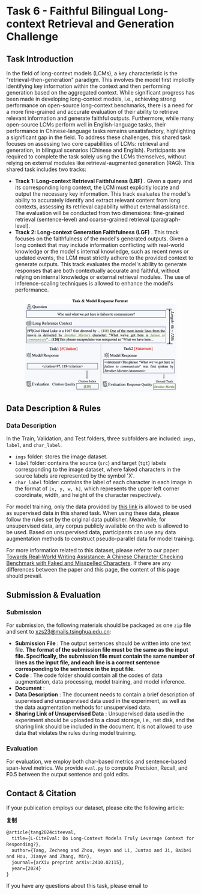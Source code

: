 # Task 6 - Faithful Bilingual Long-context Retrieval and Generation Challenge

## Task Introduction

In the field of long-context models (LCMs), a key characteristic is the "retrieval-then-generation" paradigm. This involves the model first implicitly identifying key information within the context and then performing generation based on the aggregated context. While significant progress has been made in developing long-context models, i.e., achieving strong performance on open-source long-context benchmarks, there is a need for a more fine-grained and accurate evaluation of their ability to retrieve relevant information and generate faithful outputs. Furthermore, while many open-source LCMs perform well in English-language tasks, their performance in Chinese-language tasks remains unsatisfactory, highlighting a significant gap in the field. To address these challenges, this shared task focuses on assessing two core capabilities of LCMs: retrieval and generation, in bilingual scenarios (Chinese and English). Participants are required to complete the task solely using the LCMs themselves, without relying on external modules like retrieval-augmented generation (RAG). This shared task includes two tracks:

* **Track 1: Long-context Retrieval Faithfulness (LRF)** . Given a query and its corresponding long context, the LCM must explicitly locate and output the necessary key information. This track evaluates the model's ability to accurately identify and extract relevant content from long contexts, assessing its retrieval capability without external assistance. The evaluation will be conducted from two dimensions: fine-grained retrieval (sentence-level) and coarse-grained retrieval (paragraph-level).
* **Track 2: Long-context Generation Faithfulness (LGF)** . This track focuses on the faithfulness of the model's generated outputs. Given a long context that may include information conflicting with real-world knowledge or the model's internal knowledge, such as recent news or updated events, the LCM must strictly adhere to the provided context to generate outputs. This track evaluates the model's ability to generate responses that are both contextually accurate and faithful, without relying on internal knowledge or external retrieval modules. The use of inference-scaling techniques is allowed to enhance the model's performance.

<div align=center>  <img src="Task_Introduction.png" width=80%></div>

## Data Description & Rules

### Data Description

In the Train, Validation, and Test folders, three subfolders are included: `imgs`, `label`, and `char_label`.

* `imgs` folder: stores the image dataset.
* `label` folder: contains the source (`src`) and target (`tgt`) labels corresponding to the image dataset, where faked characters in the source labels are represented by the symbol 'X'.
* `char_label` folder: contains the label of each character in each image in the format of `[x, y, w, h]`, which represents the upper left corner coordinate, width, and height of the character respectively.

For model training, only the data provided by [this link](https://cloud.tsinghua.edu.cn/d/2dcf9a4315614a02ad77/) is allowed to be used as supervised data in this shared task. When using these data, please follow the rules set by the original data publisher. Meanwhile, for unsupervised data, any corpus publicly available on the web is allowed to be used. Based on unsupervised data, participants can use any data augmentation methods to construct pseudo-parallel data for model training.

For more information related to this dataset, please refer to our paper: [Towards Real-World Writing Assistance: A Chinese Character Checking Benchmark with Faked and Misspelled Characters](https://arxiv.org/abs/2311.11268). If there are any differences between the paper and this page, the content of this page should prevail.

## Submission & Evaluation

### Submission

For submission, the following materials should be packaged as one `zip` file and sent to [xzs23@mails.tsinghua.edu.cn](mailto:xzs23@mails.tsinghua.edu.cn):

* **Submission File** : The output sentences should be written into one text file. **The format of the submission file must be the same as the input file. Specifically, the submission file must contain the same number of lines as the input file, and each line is a correct sentence corresponding to the sentence in the input file.**
* **Code** : The code folder should contain all the codes of data augmentation, data processing, model training, and model inference.
* **Document** :
* **Data Description** : The document needs to contain a brief description of supervised and unsupervised data used in the experiment, as well as the data augmentation methods for unsupervised data.
* **Sharing Link of Unsupervised Data** : Unsupervised data used in the experiment should be uploaded to a cloud storage, i.e., net disk, and the sharing link should be included in the document. It is not allowed to use data that violates the rules during model training.

### Evaluation

For evaluation, we employ both char-based metrics and sentence-based span-level metrics. We provide `eval.py` to compute Precision, Recall, and **F**0.5 between the output sentence and gold edits.

## Contact & Citation

If your publication employs our dataset, please cite the following article:

**复制**

```
@article{tang2024citeeval,
  title={L-CiteEval: Do Long-Context Models Truly Leverage Context for Responding?},
  author={Tang, Zecheng and Zhou, Keyan and Li, Juntao and Ji, Baibei and Hou, Jianye and Zhang, Min},
  journal={arXiv preprint arXiv:2410.02115},
  year={2024}
}
```

If you have any questions about this task, please email to
